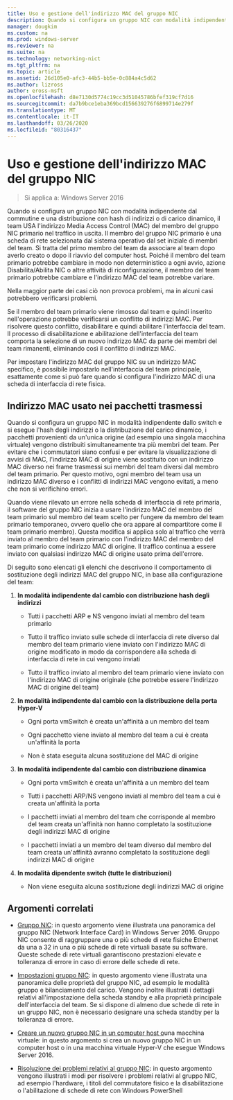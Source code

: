 ```yaml
---
title: Uso e gestione dell'indirizzo MAC del gruppo NIC
description: Quando si configura un gruppo NIC con modalità indipendente dal commutine e una distribuzione con hash di indirizzi o di carico dinamico, il team USA l'indirizzo Media Access Control (MAC) del membro del gruppo NIC primario nel traffico in uscita. Il membro del gruppo NIC primario è una scheda di rete selezionata dal sistema operativo dal set iniziale di membri del team.
manager: dougkim
ms.custom: na
ms.prod: windows-server
ms.reviewer: na
ms.suite: na
ms.technology: networking-nict
ms.tgt_pltfrm: na
ms.topic: article
ms.assetid: 26d105e0-afc3-44b5-bb5e-0c884a4c5d62
ms.author: lizross
author: eross-msft
ms.openlocfilehash: d8e7130d5774c19cc3d51045786bfef319cf7d16
ms.sourcegitcommit: da7b9bce1eba369bcd156639276f6899714e279f
ms.translationtype: MT
ms.contentlocale: it-IT
ms.lasthandoff: 03/26/2020
ms.locfileid: "80316437"
---
```

# <a name="nic-teaming-mac-address-use-and-management"></a>Uso e gestione dell'indirizzo MAC del gruppo NIC

>Si applica a: Windows Server 2016

Quando si configura un gruppo NIC con modalità indipendente dal commutine e una distribuzione con hash di indirizzi o di carico dinamico, il team USA l'indirizzo Media Access Control (MAC) del membro del gruppo NIC primario nel traffico in uscita. Il membro del gruppo NIC primario è una scheda di rete selezionata dal sistema operativo dal set iniziale di membri del team.  Si tratta del primo membro del team da associare al team dopo averlo creato o dopo il riavvio del computer host. Poiché il membro del team primario potrebbe cambiare in modo non deterministico a ogni avvio, azione Disabilita/Abilita NIC o altre attività di riconfigurazione, il membro del team primario potrebbe cambiare e l'indirizzo MAC del team potrebbe variare.  
  
Nella maggior parte dei casi ciò non provoca problemi, ma in alcuni casi potrebbero verificarsi problemi.  
  
Se il membro del team primario viene rimosso dal team e quindi inserito nell'operazione potrebbe verificarsi un conflitto di indirizzi MAC. Per risolvere questo conflitto, disabilitare e quindi abilitare l'interfaccia del team. Il processo di disabilitazione e abilitazione dell'interfaccia del team comporta la selezione di un nuovo indirizzo MAC da parte dei membri del team rimanenti, eliminando così il conflitto di indirizzi MAC.  
  
Per impostare l'indirizzo MAC del gruppo NIC su un indirizzo MAC specifico, è possibile impostarlo nell'interfaccia del team principale, esattamente come si può fare quando si configura l'indirizzo MAC di una scheda di interfaccia di rete fisica.  
  
## <a name="mac-address-use-on-transmitted-packets"></a>Indirizzo MAC usato nei pacchetti trasmessi  
Quando si configura un gruppo NIC in modalità indipendente dallo switch e si esegue l'hash degli indirizzi o la distribuzione del carico dinamico, i pacchetti provenienti da un'unica origine (ad esempio una singola macchina virtuale) vengono distribuiti simultaneamente tra più membri del team. Per evitare che i commutatori siano confusi e per evitare la visualizzazione di avvisi di MAC, l'indirizzo MAC di origine viene sostituito con un indirizzo MAC diverso nei frame trasmessi sui membri del team diversi dal membro del team primario. Per questo motivo, ogni membro del team usa un indirizzo MAC diverso e i conflitti di indirizzi MAC vengono evitati, a meno che non si verifichino errori.  
  
Quando viene rilevato un errore nella scheda di interfaccia di rete primaria, il software del gruppo NIC inizia a usare l'indirizzo MAC del membro del team primario sul membro del team scelto per fungere da membro del team primario temporaneo, ovvero quello che ora appare al compartitore come il team primario membro).  Questa modifica si applica solo al traffico che verrà inviato al membro del team primario con l'indirizzo MAC del membro del team primario come indirizzo MAC di origine. Il traffico continua a essere inviato con qualsiasi indirizzo MAC di origine usato prima dell'errore.  
  
Di seguito sono elencati gli elenchi che descrivono il comportamento di sostituzione degli indirizzi MAC del gruppo NIC, in base alla configurazione del team:  
  
1.  **In modalità indipendente dal cambio con distribuzione hash degli indirizzi**  
  
    -   Tutti i pacchetti ARP e NS vengono inviati al membro del team primario  
  
    -   Tutto il traffico inviato sulle schede di interfaccia di rete diverso dal membro del team primario viene inviato con l'indirizzo MAC di origine modificato in modo da corrispondere alla scheda di interfaccia di rete in cui vengono inviati  
  
    -   Tutto il traffico inviato al membro del team primario viene inviato con l'indirizzo MAC di origine originale (che potrebbe essere l'indirizzo MAC di origine del team)  
  
2.  **In modalità indipendente dal cambio con la distribuzione della porta Hyper-V**  
  
    -   Ogni porta vmSwitch è creata un'affinità a un membro del team  
  
    -   Ogni pacchetto viene inviato al membro del team a cui è creata un'affinità la porta  
  
    -   Non è stata eseguita alcuna sostituzione del MAC di origine  
  
3.  **In modalità indipendente dal cambio con distribuzione dinamica**  
  
    -   Ogni porta vmSwitch è creata un'affinità a un membro del team  
  
    -   Tutti i pacchetti ARP/NS vengono inviati al membro del team a cui è creata un'affinità la porta  
  
    -   I pacchetti inviati al membro del team che corrisponde al membro del team creata un'affinità non hanno completato la sostituzione degli indirizzi MAC di origine  
  
    -   I pacchetti inviati a un membro del team diverso dal membro del team creata un'affinità avranno completato la sostituzione degli indirizzi MAC di origine  
  
4.  **In modalità dipendente switch (tutte le distribuzioni)**  
  
    -   Non viene eseguita alcuna sostituzione degli indirizzi MAC di origine  
  
## <a name="related-topics"></a>Argomenti correlati
- [Gruppo NIC](NIC-Teaming.md): in questo argomento viene illustrata una panoramica del gruppo NIC (Network Interface Card) in Windows Server 2016. Gruppo NIC consente di raggruppare una o più schede di rete fisiche Ethernet da una a 32 in una o più schede di rete virtuali basate su software. Queste schede di rete virtuali garantiscono prestazioni elevate e tolleranza di errore in caso di errore delle schede di rete.  

- [Impostazioni gruppo NIC](nic-teaming-settings.md): in questo argomento viene illustrata una panoramica delle proprietà del gruppo NIC, ad esempio le modalità gruppo e bilanciamento del carico. Vengono inoltre illustrati i dettagli relativi all'impostazione della scheda standby e alla proprietà principale dell'interfaccia del team. Se si dispone di almeno due schede di rete in un gruppo NIC, non è necessario designare una scheda standby per la tolleranza di errore.
  
- [Creare un nuovo gruppo NIC in un computer host o](Create-a-New-NIC-Team-on-a-Host-Computer-or-VM.md)una macchina virtuale: in questo argomento si crea un nuovo gruppo NIC in un computer host o in una macchina virtuale Hyper-V che esegue Windows Server 2016.

- [Risoluzione dei problemi relativi al gruppo NIC](Troubleshooting-NIC-Teaming.md): in questo argomento vengono illustrati i modi per risolvere i problemi relativi al gruppo NIC, ad esempio l'hardware, i titoli del commutatore fisico e la disabilitazione o l'abilitazione di schede di rete con Windows PowerShell 
  


